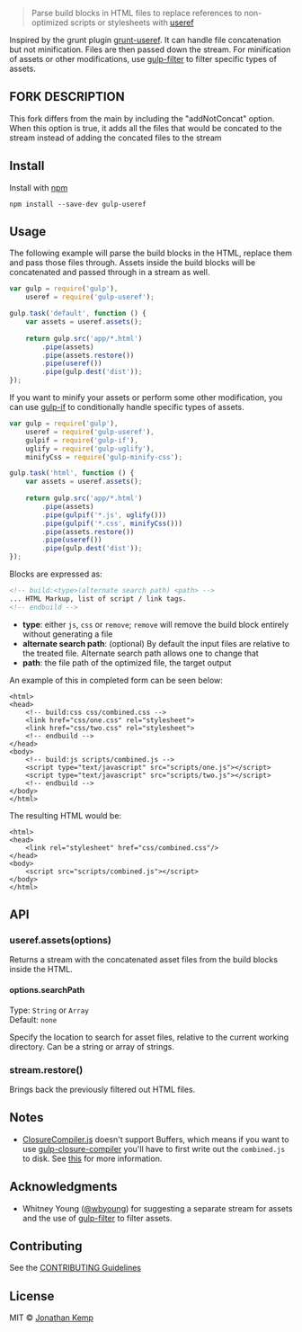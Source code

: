 > Parse build blocks in HTML files to replace references to non-optimized scripts or stylesheets with [useref](https://github.com/digisfera/useref)

Inspired by the grunt plugin [grunt-useref](https://github.com/pajtai/grunt-useref). It can handle file concatenation but not minification. Files are then passed down the stream. For minification of assets or other modifications, use [gulp-filter](https://github.com/sindresorhus/gulp-filter) to filter specific types of assets.

## FORK DESCRIPTION

This fork differs from the main by including the "addNotConcat" option. When this
option is true, it adds all the files that would be concated to the stream instead 
of adding the concated files to the stream

## Install

Install with [npm](https://npmjs.org/package/gulp-useref)

```
npm install --save-dev gulp-useref
```


## Usage

The following example will parse the build blocks in the HTML, replace them and pass those files through. Assets inside the build blocks will be concatenated and passed through in a stream as well.

```js
var gulp = require('gulp'),
    useref = require('gulp-useref');

gulp.task('default', function () {
    var assets = useref.assets();
    
	return gulp.src('app/*.html')
        .pipe(assets)
        .pipe(assets.restore())
        .pipe(useref())
        .pipe(gulp.dest('dist'));
});
```

If you want to minify your assets or perform some other modification, you can use [gulp-if](https://github.com/robrich/gulp-if) to conditionally handle specific types of assets.

```js
var gulp = require('gulp'),
    useref = require('gulp-useref'),
    gulpif = require('gulp-if'),
    uglify = require('gulp-uglify'),
    minifyCss = require('gulp-minify-css');

gulp.task('html', function () {
    var assets = useref.assets();
    
    return gulp.src('app/*.html')
        .pipe(assets)
        .pipe(gulpif('*.js', uglify()))
        .pipe(gulpif('*.css', minifyCss()))
        .pipe(assets.restore())
        .pipe(useref())
        .pipe(gulp.dest('dist'));
});
```


Blocks are expressed as:

```html
<!-- build:<type>(alternate search path) <path> -->
... HTML Markup, list of script / link tags.
<!-- endbuild -->
```

- **type**: either `js`, `css` or `remove`; `remove` will remove the build block entirely without generating a file
- **alternate search path**: (optional) By default the input files are relative to the treated file. Alternate search path allows one to change that
- **path**: the file path of the optimized file, the target output

An example of this in completed form can be seen below:

    <html>
    <head>
        <!-- build:css css/combined.css -->
        <link href="css/one.css" rel="stylesheet">
        <link href="css/two.css" rel="stylesheet">
        <!-- endbuild -->
    </head>
    <body>
        <!-- build:js scripts/combined.js -->
        <script type="text/javascript" src="scripts/one.js"></script>
        <script type="text/javascript" src="scripts/two.js"></script>
        <!-- endbuild -->
    </body>
    </html>


The resulting HTML would be:

    <html>
    <head>
        <link rel="stylesheet" href="css/combined.css"/>
    </head>
    <body>
        <script src="scripts/combined.js"></script>
    </body>
    </html>

## API

### useref.assets(options)

Returns a stream with the concatenated asset files from the build blocks inside the HTML.

#### options.searchPath

Type: `String` or `Array`  
Default: `none`  

Specify the location to search for asset files, relative to the current working directory. Can be a string or array of strings.

### stream.restore()

Brings back the previously filtered out HTML files.


## Notes

* [ClosureCompiler.js](https://github.com/dcodeIO/ClosureCompiler.js) doesn't support Buffers, which means if you want to use [gulp-closure-compiler](https://github.com/sindresorhus/gulp-closure-compiler) you'll have to first write out the `combined.js` to disk. See [this](https://github.com/dcodeIO/ClosureCompiler.js/issues/11) for more information.

## Acknowledgments

* Whitney Young ([@wbyoung](https://github.com/wbyoung)) for suggesting a separate stream for assets and the use of [gulp-filter](https://github.com/sindresorhus/gulp-filter) to filter assets.

## Contributing

See the [CONTRIBUTING Guidelines](https://github.com/jonkemp/gulp-useref/blob/master/CONTRIBUTING.md)

## License

MIT © [Jonathan Kemp](http://jonkemp.com)
